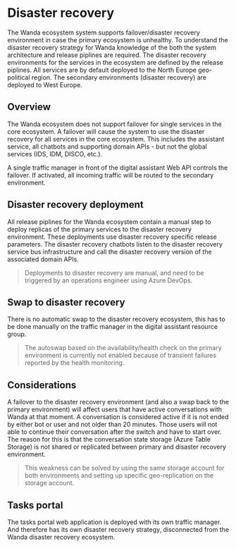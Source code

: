 # Disaster recovery

The Wanda ecosystem system supports failover/disaster recovery environment in case the primary ecosystem is unhealthy.
To understand the disaster recovery strategy for Wanda knowledge of the both the system architecture and release piplines are required. The disaster recovery environments for the services in the ecosystem are defined by the release piplines. All services are by default deployed to the North Europe geo-political region. The secondary environments (disaster recovery) are deployed to West Europe.

## Overview
The Wanda ecosystem does not support failover for single services in the core ecosystem. A failover will cause the system to use the disaster recovery for all services in the core ecosystem. This includes the assistant service, all chatbots and supporting domain APIs - but not the global services (IDS, IDM, DISCO, etc.). 

A single traffic manager in front of the digital assistant Web API controls the failover. If activated, all incoming traffic will be routed to the secondary environment.

## Disaster recovery deployment
All release piplines for the Wanda ecosystem contain a manual step to deploy replicas of the primary services to the disaster recovery environment. These deployments use disaster recovery specific release parameters. 
The disaster recovery chatbots listen to the disaster recovery service bus infrastructure and call the disaster recovery version of the associated domain APIs.

> Deployments to disaster recovery are manual, and need to be triggered by an operations engineer using Azure DevOps.

## Swap to disaster recovery
There is no automatic swap to the disaster recovery ecosystem, this has to be done manually on the traffic manager in the digital assistant resource group.

> The autoswap based on the availability/health check on the primary environment is currently not enabled because of transient failures reported by the health monitoring.

## Considerations
A failover to the disaster recovery environment (and also a swap back to the primary environment) will affect users that have active conversations with Wanda at that moment. A conversation is considered active if it is not ended by either bot or user and not older than 20 minutes. Those users will not able to continue their conversation after the switch and have to start over. The reason for this is that the conversation state storage (Azure Table Storage) is not shared or replicated between primary and disaster recovery environment. 

> This weakness can be solved by using the same storage account for both environments and setting up specific geo-replication on the storage account.

## Tasks portal
The tasks portal web application is deployed with its own traffic manager. And therefore has its own disaster recovery strategy, disconnected from the Wanda disaster recovery ecosystem.

